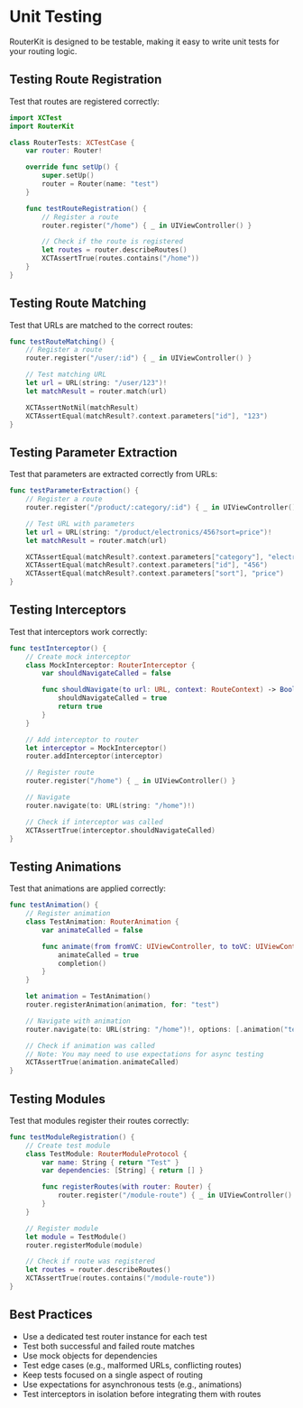 # Unit Testing

RouterKit is designed to be testable, making it easy to write unit tests for your routing logic.

## Testing Route Registration

Test that routes are registered correctly:

```swift
import XCTest
import RouterKit

class RouterTests: XCTestCase {
    var router: Router!

    override func setUp() {
        super.setUp()
        router = Router(name: "test")
    }

    func testRouteRegistration() {
        // Register a route
        router.register("/home") { _ in UIViewController() }

        // Check if the route is registered
        let routes = router.describeRoutes()
        XCTAssertTrue(routes.contains("/home"))
    }
}
```

## Testing Route Matching

Test that URLs are matched to the correct routes:

```swift
func testRouteMatching() {
    // Register a route
    router.register("/user/:id") { _ in UIViewController() }

    // Test matching URL
    let url = URL(string: "/user/123")!
    let matchResult = router.match(url)

    XCTAssertNotNil(matchResult)
    XCTAssertEqual(matchResult?.context.parameters["id"], "123")
}
```

## Testing Parameter Extraction

Test that parameters are extracted correctly from URLs:

```swift
func testParameterExtraction() {
    // Register a route
    router.register("/product/:category/:id") { _ in UIViewController() }

    // Test URL with parameters
    let url = URL(string: "/product/electronics/456?sort=price")!
    let matchResult = router.match(url)

    XCTAssertEqual(matchResult?.context.parameters["category"], "electronics")
    XCTAssertEqual(matchResult?.context.parameters["id"], "456")
    XCTAssertEqual(matchResult?.context.parameters["sort"], "price")
}
```

## Testing Interceptors

Test that interceptors work correctly:

```swift
func testInterceptor() {
    // Create mock interceptor
    class MockInterceptor: RouterInterceptor {
        var shouldNavigateCalled = false

        func shouldNavigate(to url: URL, context: RouteContext) -> Bool {
            shouldNavigateCalled = true
            return true
        }
    }

    // Add interceptor to router
    let interceptor = MockInterceptor()
    router.addInterceptor(interceptor)

    // Register route
    router.register("/home") { _ in UIViewController() }

    // Navigate
    router.navigate(to: URL(string: "/home")!)

    // Check if interceptor was called
    XCTAssertTrue(interceptor.shouldNavigateCalled)
}
```

## Testing Animations

Test that animations are applied correctly:

```swift
func testAnimation() {
    // Register animation
    class TestAnimation: RouterAnimation {
        var animateCalled = false

        func animate(from fromVC: UIViewController, to toVC: UIViewController, container: UIView, completion: @escaping () -> Void) {
            animateCalled = true
            completion()
        }
    }

    let animation = TestAnimation()
    router.registerAnimation(animation, for: "test")

    // Navigate with animation
    router.navigate(to: URL(string: "/home")!, options: [.animation("test")])

    // Check if animation was called
    // Note: You may need to use expectations for async testing
    XCTAssertTrue(animation.animateCalled)
}
```

## Testing Modules

Test that modules register their routes correctly:

```swift
func testModuleRegistration() {
    // Create test module
    class TestModule: RouterModuleProtocol {
        var name: String { return "Test" }
        var dependencies: [String] { return [] }

        func registerRoutes(with router: Router) {
            router.register("/module-route") { _ in UIViewController() }
        }
    }

    // Register module
    let module = TestModule()
    router.registerModule(module)

    // Check if route was registered
    let routes = router.describeRoutes()
    XCTAssertTrue(routes.contains("/module-route"))
}
```

## Best Practices

- Use a dedicated test router instance for each test
- Test both successful and failed route matches
- Use mock objects for dependencies
- Test edge cases (e.g., malformed URLs, conflicting routes)
- Keep tests focused on a single aspect of routing
- Use expectations for asynchronous tests (e.g., animations)
- Test interceptors in isolation before integrating them with routes